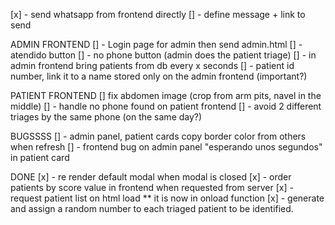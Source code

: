 
[x] - send whatsapp from frontend directly
    [] - define message + link to send


ADMIN FRONTEND
[] - Login page for admin then send admin.html
[] - atendido button
[] - no phone button (admin does the patient triage)
[] - in admin frontend bring patients from db every x seconds
[] - patient id number, link it to a name stored only on the admin frontend (important?)

PATIENT FRONTEND
[]  fix abdomen image (crop from arm pits, navel in the middle)
[] - handle no phone found on patient frontend
[] - avoid 2 different triages by the same phone (on the same day?)


BUGSSSS
[] - admin panel, patient cards copy border color from others when refresh
[] - frontend bug on admin panel "esperando unos segundos" in patient card

DONE
[x] - re render default modal when modal is closed
[x] - order patients by score value in frontend when requested from server
[x] - request patient list on html load ** it is now in onload function
[x] - generate and assign a random number to each triaged patient to be identified.
